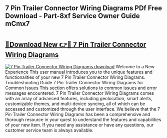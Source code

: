 ## 7 Pin Trailer Connector Wiring Diagrams PDf Free Download - Part-8xf Service Owner Guide mCmx7

# <h2><a href="http://dfuajr4.blite.top/?on=7+Pin+Trailer+Connector+Wiring+Diagrams">🔗Download New 👉🔴 7 Pin Trailer Connector Wiring Diagrams</a></h2>

[![7 Pin Trailer Connector Wiring Diagrams download](https://i.imgur.com/lujVjoI.png)](http://dfuajr4.blite.top/?on=7+Pin+Trailer+Connector+Wiring+Diagrams)
Welcome to a New Experience This user manual introduces you to the unique features and functionalities of your new 7 Pin Trailer Connector Wiring Diagrams. Troubleshooting Guide 7 Pin Trailer Connector Wiring Diagrams for Common Issues This section offers solutions to common issues and error messages encountered. 7 Pin Trailer Connector Wiring Diagrams comes with an array of advanced features, including geolocation, smart alerts, customizable themes, and multi-device syncing, all of which can be accessed and customized through the user interface. We believe that the 7 Pin Trailer Connector Wiring Diagrams has been a comprehensive and thorough resource in your quest to understand the features and capabilities of your new item. If you need any assistance or have any questions, our customer service team is always available.
